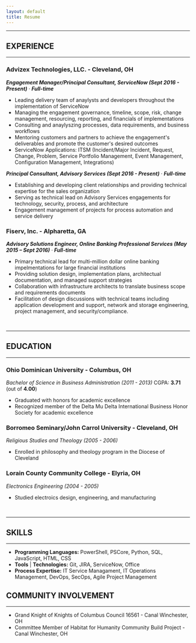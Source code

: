 ```yaml
---
layout: default
title: Resume
---
```


---
## EXPERIENCE
---

### Advizex Technologies, LLC. - Cleveland, OH
***Engagement Manager/Principal Consultant, ServiceNow (Sept 2016 - Present)*** &middot;	***Full-time***
* Leading delivery team of anaylysts and developers throughout the implementation of ServiceNow
* Managing the engagement governance, timeline, scope, risk, change management, resourcing, reporting, and financials of implementations
* Consulting and anaylyszing processes, data requirements, and business workflows
* Mentoring customers and partners to achieve the engagement's deliverables and promote the customer's desired outcomes
* ServiceNow Applications: ITSM (Incident/Major Incident, Request, Change, Problem, Service Portfolio Management, Event Management, Configuration Management, Integrations)

***Principal Consultant, Advisory Services (Sept 2016 - Present)*** &middot;	***Full-time***
* Establishing and developing client relationships and providing technical expertise for the sales organization
* Serving as technical lead on Advisory Services engagements for technology, security, process, and architecture
* Engagement management of projects for process automation and service delivery

### Fiserv, Inc. - Alpharetta, GA
***Advisory Solutions Engineer, Online Banking Professional Services (May 2015 – Sept 2016)*** &middot;    ***Full-time***
* Primary technical lead for multi-million dollar online banking impelmentations for large financial institutions
* Providing solution design, implementation plans, architectual documentation, and managed support strategies
* Collaboration with infrastructure architects to translate business scope and requirements documents
* Facilitation of design discussions with technical teams including application development and support, network and storage engineering, project management, and security/compliance.

<br />

---
## EDUCATION
---
### Ohio Dominican University - Columbus, OH
*Bachelor of Science in Business Administration (2011 - 2013)*
CGPA: **3.71** (out of **4.00**) 
* Graduated with honors for academic excellence
* Recognized member of the Delta Mu Delta International Business Honor Society for academic excellence

### Borromeo Seminary/John Carrol University - Cleveland, OH
*Religious Studies and Theology (2005 - 2006)*
* Enrolled in philosophy and theology program in the Diocese of Cleveland

### Lorain County Community College - Elyria, OH
*Electronics Engineering (2004 - 2005)*
* Studied electroics design, engineering, and manufacturing

<br />
  
---
## SKILLS  
---
* **Programming Languages:** PowerShell, PSCore, Python, SQL, JavaScript, HTML, CSS
* **Tools** &#124; **Technologies:** Git, JIRA, ServiceNow, Office
* **Process Expertise:** IT Service Managament, IT Operations Management, DevOps, SecOps, Agile Project Management


## COMMUNITY INVOLVEMENT
---
* Grand Knight of Knights of Columbus Council 16561 - Canal Winchester, OH
* Committee Member of Habitat for Humanity Community Build Project - Canal Winchester, OH
